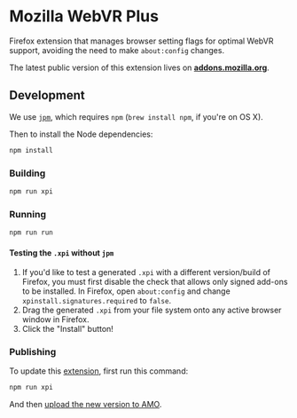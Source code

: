 # Mozilla WebVR Plus

Firefox extension that manages browser setting flags for optimal WebVR support, avoiding the need to make `about:config` changes.

The latest public version of this extension lives on __[addons.mozilla.org](https://addons.mozilla.org/en-US/firefox/addon/mozilla-webvr-enabler/)__.


## Development

We use [`jpm`](https://developer.mozilla.org/en-US/Add-ons/SDK/Tools/jpm), which requires `npm` (`brew install npm`, if you're on OS X).

Then to install the Node dependencies:

```bash
npm install
```

### Building

```bash
npm run xpi
```

### Running

```bash
npm run run
```

#### Testing the `.xpi` without `jpm`

1. If you'd like to test a generated `.xpi` with a different version/build of Firefox, you must first disable the check that allows only signed add-ons to be installed. In Firefox, open `about:config` and change `xpinstall.signatures.required` to `false`.
2. Drag the generated `.xpi` from your file system onto any active browser window in Firefox.
3. Click the "Install" button!

### Publishing

To update this [extension](https://addons.mozilla.org/en-US/firefox/addon/mozilla-webvr-enabler/), first run this command:

```bash
npm run xpi
```

And then [upload the new version to AMO](https://addons.mozilla.org/developers/addon/mozilla-webvr-enabler/versions).
